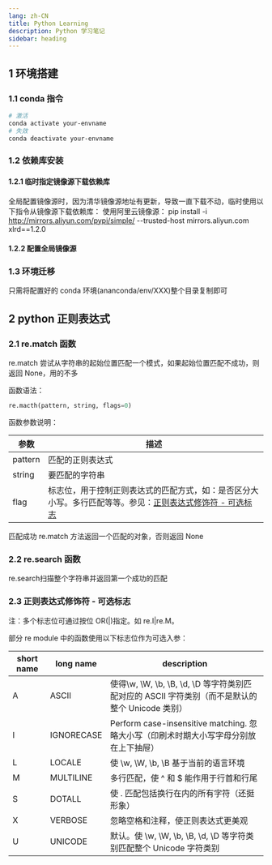 ```yaml
---
lang: zh-CN
title: Python Learning
description: Python 学习笔记
sidebar: heading
---
```


## 1 环境搭建

### 1.1 conda 指令

```bash
# 激活
conda activate your-envname
# 失效
conda deactivate your-envname
```

### 1.2 依赖库安装

#### 1.2.1 临时指定镜像源下载依赖库

全局配置镜像源时，因为清华镜像源地址有更新，导致一直下载不动，临时使用以下指令从镜像源下载依赖库：
使用阿里云镜像源： pip install -i http://mirrors.aliyun.com/pypi/simple/ --trusted-host mirrors.aliyun.com xlrd==1.2.0

#### 1.2.2 配置全局镜像源

### 1.3 环境迁移

只需将配置好的 conda 环境(ananconda/env/XXX)整个目录复制即可

## 2 python 正则表达式

### 2.1 re.match 函数

re.match 尝试从字符串的起始位置匹配一个模式，如果起始位置匹配不成功，则返回 None，用的不多

函数语法：

```python
re.macth(pattern, string, flags=0)
```

函数参数说明：

| 参数    | 描述                                                                                                                                         |
| ------- | -------------------------------------------------------------------------------------------------------------------------------------------- |
| pattern | 匹配的正则表达式                                                                                                                             |
| string  | 要匹配的字符串                                                                                                                               |
| flag    | 标志位，用于控制正则表达式的匹配方式，如：是否区分大小写。多行匹配等等。参见：[正则表达式修饰符 - 可选标志](#_2-3-正则表达式修饰符-可选标志) |

匹配成功 re.match 方法返回一个匹配的对象，否则返回 None



### 2.2 re.search 函数

re.search扫描整个字符串并返回第一个成功的匹配

### 2.3 正则表达式修饰符 - 可选标志

注：多个标志位可通过按位 OR(|)指定。如 re.I|re.M。

部分 re module 中的函数使用以下标志位作为可选入参：

| short name | long name  | description                                                                                     |
| ---------- | ---------- | ----------------------------------------------------------------------------------------------- |
| A          | ASCII      | 使得\w, \W, \b, \B, \d, \D 等字符类别匹配对应的 ASCII 字符类别（而不是默认的整个 Unicode 类别） |
| I          | IGNORECASE | Perform case-insensitive matching. 忽略大小写（印刷术时期大小写字母分别放在上下抽屉）           |
| L          | LOCALE     | 使 \w, \W, \b, \B 基于当前的语言环境                                                            |
| M          | MULTILINE  | 多行匹配，使 ^ 和 $ 能作用于行首和行尾                                                          |
| S          | DOTALL     | 使 . 匹配包括换行在内的所有字符（还挺形象）                                                     |
| X          | VERBOSE    | 忽略空格和注释，使正则表达式更美观                                                              |
| U          | UNICODE    | 默认。使 \w, \W, \b, \B, \d, \D 等字符类别匹配整个 Unicode 字符类别                             |
